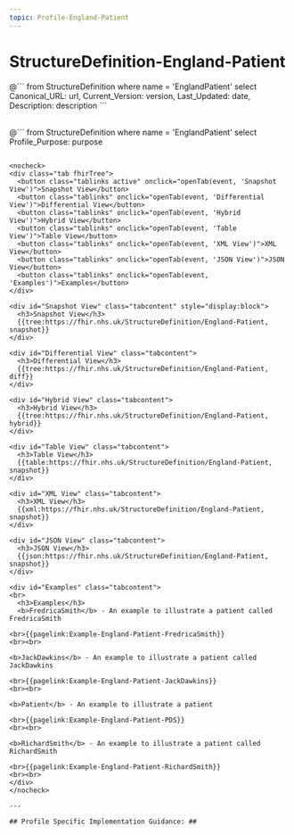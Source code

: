 ```yaml
---
topic: Profile-England-Patient
---
```


# StructureDefinition-England-Patient

<div id="transpose">
@```
from
	StructureDefinition
where
	name = 'EnglandPatient'
select
	Canonical_URL: url,
  Current_Version: version,
  Last_Updated: date,
	Description: description
```
</div>
<br>

@```
from
	StructureDefinition
where
	name = 'EnglandPatient'
select
	Profile_Purpose: purpose
```

<nocheck>
<div class="tab fhirTree">
  <button class="tablinks active" onclick="openTab(event, 'Snapshot View')">Snapshot View</button>
  <button class="tablinks" onclick="openTab(event, 'Differential View')">Differential View</button>
  <button class="tablinks" onclick="openTab(event, 'Hybrid View')">Hybrid View</button>
  <button class="tablinks" onclick="openTab(event, 'Table View')">Table View</button>
  <button class="tablinks" onclick="openTab(event, 'XML View')">XML View</button>
  <button class="tablinks" onclick="openTab(event, 'JSON View')">JSON View</button>
  <button class="tablinks" onclick="openTab(event, 'Examples')">Examples</button>
</div>

<div id="Snapshot View" class="tabcontent" style="display:block">
  <h3>Snapshot View</h3>
  {{tree:https://fhir.nhs.uk/StructureDefinition/England-Patient, snapshot}}
</div>

<div id="Differential View" class="tabcontent">
  <h3>Differential View</h3>
  {{tree:https://fhir.nhs.uk/StructureDefinition/England-Patient, diff}}
</div>

<div id="Hybrid View" class="tabcontent">
  <h3>Hybrid View</h3>
  {{tree:https://fhir.nhs.uk/StructureDefinition/England-Patient, hybrid}}
</div>

<div id="Table View" class="tabcontent">
  <h3>Table View</h3>
  {{table:https://fhir.nhs.uk/StructureDefinition/England-Patient, snapshot}}
</div>

<div id="XML View" class="tabcontent">
  <h3>XML View</h3>
  {{xml:https://fhir.nhs.uk/StructureDefinition/England-Patient, snapshot}}
</div>

<div id="JSON View" class="tabcontent">
  <h3>JSON View</h3>
  {{json:https://fhir.nhs.uk/StructureDefinition/England-Patient, snapshot}}
</div>

<div id="Examples" class="tabcontent">
<br>
  <h3>Examples</h3>
  <b>FredricaSmith</b> - An example to illustrate a patient called FredricaSmith

<br>{{pagelink:Example-England-Patient-FredricaSmith}}
<br><br>

<b>JackDawkins</b> - An example to illustrate a patient called JackDawkins

<br>{{pagelink:Example-England-Patient-JackDawkins}}
<br><br>

<b>Patient</b> - An example to illustrate a patient

<br>{{pagelink:Example-England-Patient-PDS}}
<br><br>

<b>RichardSmith</b> - An example to illustrate a patient called RichardSmith

<br>{{pagelink:Example-England-Patient-RichardSmith}}
<br><br>
</div>
</nocheck>

---

## Profile Specific Implementation Guidance: ##

